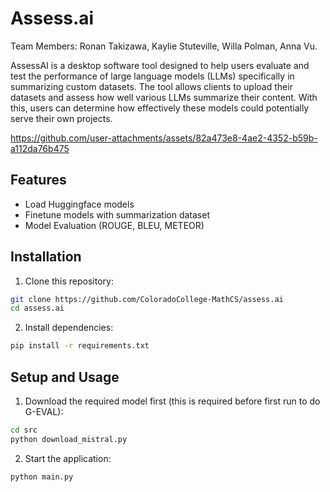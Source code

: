# Assess.ai
Team Members: Ronan Takizawa, Kaylie Stuteville, Willa Polman, Anna Vu.

AssessAI is a desktop software tool designed to help users evaluate and test the performance of large language models (LLMs) specifically in summarizing custom datasets. The tool allows clients to upload their datasets and assess how well various LLMs summarize their content. With this, users can determine how effectively these models could potentially serve their own projects.


https://github.com/user-attachments/assets/82a473e8-4ae2-4352-b59b-a112da76b475



## Features
- Load Huggingface models
- Finetune models with summarization dataset
- Model Evaluation (ROUGE, BLEU, METEOR)
## Installation

1. Clone this repository:
```bash
git clone https://github.com/ColoradoCollege-MathCS/assess.ai
cd assess.ai
```

2. Install dependencies:
```bash
pip install -r requirements.txt
```

## Setup and Usage

1. Download the required model first (this is required before first run to do G-EVAL):
```bash
cd src
python download_mistral.py
```

2. Start the application:
```bash
python main.py
```


